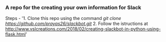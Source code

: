 ### A repo for the creating your own information for Slack

Steps -
'1. Clone this repo using the command *git clone https://github.com/prayas26/slackbot.git*
2. Follow the istructions at http://www.vslcreations.com/2018/02/creating-slackbot-in-python-using-flask.html'